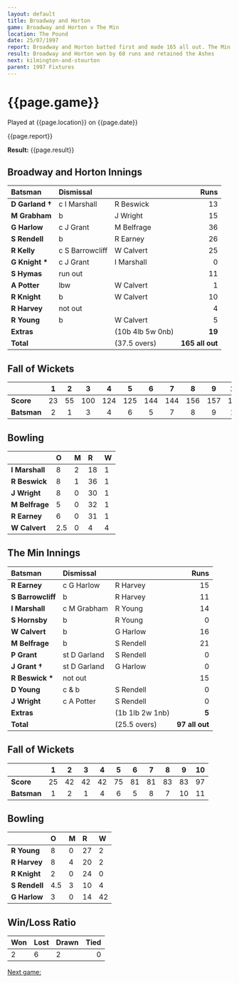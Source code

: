 ```yaml
---
layout: default
title: Broadway and Horton
game: Broadway and Horton v The Min
location: The Pound
date: 25/07/1997
report: Broadway and Horton batted first and made 165 all out. The Min replied with 97 all out
result: Broadway and Horton won by 68 runs and retained the Ashes
next: kilmington-and-stourton
parent: 1997 Fixtures
---
```


# {{page.game}}

Played at {{page.location}} on {{page.date}}

{{page.report}}

**Result:** {{page.result}}

## Broadway and Horton Innings

| Batsman | Dismissal |  | Runs |
|:---|:---|---|---:|
| **D Garland &#8224;** | c I Marshall | R Beswick | 13 |
| **M Grabham** | b | J Wright | 15 |
| **G Harlow** | c J Grant | M Belfrage | 36 |
| **S Rendell** | b | R Earney | 26 |
| **R Kelly** | c S Barrowcliff | W Calvert | 25 |
| **G Knight &#42;** | c J Grant | I Marshall | 0 |
| **S Hymas** | run out |  | 11 |
| **A Potter** | lbw | W Calvert | 1 |
| **R Knight** | b | W Calvert | 10 |
| **R Harvey** | not out |  | 4 |
| **R Young** | b | W Calvert | 5 |
| **Extras** | | (10b 4lb 5w 0nb) | **19** |
| **Total** | | (37.5 overs) | **165 all out** |

## Fall of Wickets

| | 1 | 2 | 3 | 4 | 5 | 6 | 7 | 8 | 9 | 10 |
|---|:---:|:---:|:---:|:---:|:---:|:---:|:---:|:---:|:---:|:---:|
| **Score** | 23 | 55 | 100 | 124 | 125 | 144 | 144 | 156 | 157 | 165 |
| **Batsman** | 2 | 1 | 3 | 4 | 6 | 5 | 7 | 8 | 9 | 11 |

## Bowling

| | O | M | R | W |
|---|:---|:---|:---|:---|
| **I Marshall** | 8 | 2 | 18 | 1 |
| **R Beswick** | 8 | 1 | 36 | 1 |
| **J Wright** | 8 | 0 | 30 | 1 |
| **M Belfrage** | 5 | 0 | 32 | 1 |
| **R Earney** | 6 | 0 | 31 | 1 |
| **W Calvert** | 2.5 | 0 | 4 | 4 |

## The Min Innings

| Batsman | Dismissal |  | Runs |
|:---|:---|---|---:|
| **R Earney** | c G Harlow | R Harvey | 15 |
| **S Barrowcliff** | b | R Harvey | 11 |
| **I Marshall** | c M Grabham | R Young | 14 |
| **S Hornsby** | b | R Young | 0 |
| **W Calvert** | b | G Harlow | 16 |
| **M Belfrage** | b | S Rendell | 21 |
| **P Grant** | st D Garland | S Rendell | 0 |
| **J Grant &#8224;** | st D Garland | G Harlow | 0 |
| **R Beswick &#42;** | not out |  | 15 |
| **D Young** | c & b | S Rendell | 0 |
| **J Wright** | c A Potter | S Rendell | 0 |
| **Extras** | | (1b 1lb 2w 1nb) | **5** |
| **Total** | | (25.5 overs) | **97 all out** |

## Fall of Wickets

| | 1 | 2 | 3 | 4 | 5 | 6 | 7 | 8 | 9 | 10 |
|---|:---:|:---:|:---:|:---:|:---:|:---:|:---:|:---:|:---:|:---:|
| **Score** | 25 | 42 | 42 | 42 | 75 | 81 | 81 | 83 | 83 | 97 |
| **Batsman** | 1 | 2 | 1 | 4 | 6 | 5 | 8 | 7 | 10 | 11 |

## Bowling

| | O | M | R | W |
|---|:---|:---|:---|:---|
| **R Young** | 8 | 0 | 27 | 2 |
| **R Harvey** | 8 | 4 | 20 | 2 |
| **R Knight** | 2 | 0 | 24 | 0 |
| **S Rendell** | 4.5 | 3 | 10 | 4 |
| **G Harlow** | 3 | 0 | 14 | 42|

## Win/Loss Ratio

| Won | Lost | Drawn | Tied |
|:---|:---|:---|---:|
| 2 | 6 | 2 | 0 |

[Next game:]({{page.next}})